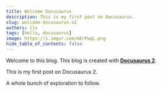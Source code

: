 ```yaml
---
title: Welcome Docusaurus
description: This is my first post on Docusaurus.
slug: welcome-docusaurus-v2
authors: llx
tags: [hello, docusaurus]
image: https://i.imgur.com/mErPwqL.png
hide_table_of_contents: false
---
```


Welcome to this blog. This blog is created with [**Docusaurus 2**](https://docusaurus.io/).

<!-- truncate -->

This is my first post on Docusaurus 2.

A whole bunch of exploration to follow.